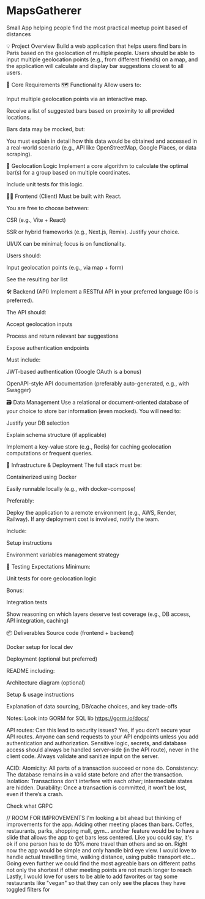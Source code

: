 # MapsGatherer
Small App helping people find the most practical meetup point based of distances

💡 Project Overview
Build a web application that helps users find bars in Paris based on the geolocation of multiple people.
Users should be able to input multiple geolocation points (e.g., from different friends) on a map, and the application will calculate and display bar suggestions closest to all users.

🧭 Core Requirements
🗺️ Functionality
Allow users to:

Input multiple geolocation points via an interactive map.

Receive a list of suggested bars based on proximity to all provided locations.

Bars data may be mocked, but:

You must explain in detail how this data would be obtained and accessed in a real-world scenario (e.g., API like OpenStreetMap, Google Places, or data scraping).

📍 Geolocation Logic
Implement a core algorithm to calculate the optimal bar(s) for a group based on multiple coordinates.

Include unit tests for this logic.

🧑‍💻 Frontend (Client)
Must be built with React.

You are free to choose between:

CSR (e.g., Vite + React)

SSR or hybrid frameworks (e.g., Next.js, Remix). Justify your choice.

UI/UX can be minimal; focus is on functionality.

Users should:

Input geolocation points (e.g., via map + form)

See the resulting bar list

🛠️ Backend (API)
Implement a RESTful API in your preferred language (Go is preferred).

The API should:

Accept geolocation inputs

Process and return relevant bar suggestions

Expose authentication endpoints

Must include:

JWT-based authentication (Google OAuth is a bonus)

OpenAPI-style API documentation (preferably auto-generated, e.g., with Swagger)

🗃️ Data Management
Use a relational or document-oriented database of your choice to store bar information (even mocked). You will need to:

Justify your DB selection

Explain schema structure (if applicable)

Implement a key-value store (e.g., Redis) for caching geolocation computations or frequent queries.

🚢 Infrastructure & Deployment
The full stack must be:

Containerized using Docker

Easily runnable locally (e.g., with docker-compose)

Preferably:

Deploy the application to a remote environment (e.g., AWS, Render, Railway). If any deployment cost is involved, notify the team.

Include:

Setup instructions

Environment variables management strategy

🧪 Testing Expectations
Minimum:

Unit tests for core geolocation logic

Bonus:

Integration tests

Show reasoning on which layers deserve test coverage (e.g., DB access, API integration, caching)

📦 Deliverables
Source code (frontend + backend)

Docker setup for local dev

Deployment (optional but preferred)

README including:

Architecture diagram (optional)

Setup & usage instructions

Explanation of data sourcing, DB/cache choices, and key trade-offs

Notes:
Look into GORM for SQL lib https://gorm.io/docs/

API routes:
Can this lead to security issues?
Yes, if you don’t secure your API routes.
Anyone can send requests to your API endpoints unless you add authentication and authorization.
Sensitive logic, secrets, and database access should always be handled server-side (in the API route), never in the client code.
Always validate and sanitize input on the server.

ACID:
Atomicity: All parts of a transaction succeed or none do.
Consistency: The database remains in a valid state before and after the transaction.
Isolation: Transactions don’t interfere with each other; intermediate states are hidden.
Durability: Once a transaction is committed, it won’t be lost, even if there’s a crash.

Check what GRPC


// ROOM FOR IMPROVEMENTS
I'm looking a bit ahead but thinking of improvements for the app. Adding other meeting places than bars. Coffes, restaurants, parks, shopping mall, gym...
another feature would be to have a slide that allows the app to get bars less centered. Like you could say, it's ok if one person has to do 10% more travel than others and so on.
Right now the app would be simple and only handle bird eye view. I would love to handle actual travelling time, walking distance, using public transport etc...
Going even further we could find the most agreable bars on different paths not only the shortest if other meeting points are not much longer to reach
Lastly, I would love for users to be able to add favorites or tag some restaurants like "vegan" so that they can only see the places they have toggled filters for